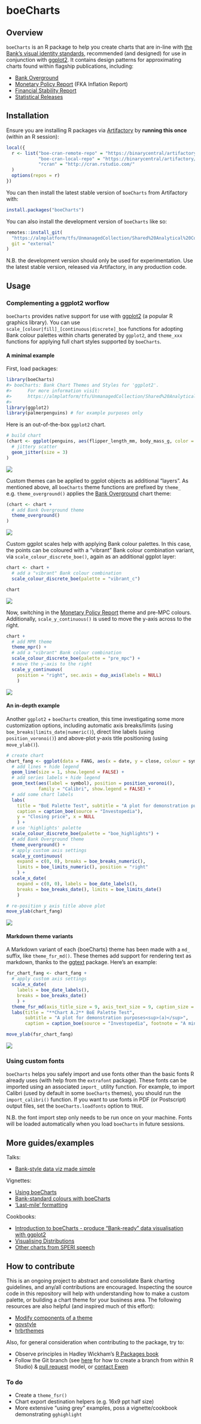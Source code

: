 <!-- README.md is generated from README.Rmd. Please edit that file -->

boeCharts
=========

Overview
--------

`boeCharts` is an R package to help you create charts that are in-line
with [the Bank’s visual identity
standards](https://bankofengland.frontify.com/d/RPk6pMZziBFw/bank-standards),
recommended (and designed) for use in conjunction with
[ggplot2](https://ggplot2.tidyverse.org/). It contains design patterns
for approximating charts found within flagship publications, including:

-   [Bank Overground](https://www.bankofengland.co.uk/bank-overground)
-   [Monetary Policy
    Report](https://www.bankofengland.co.uk/monetary-policy-report/2019/november-2019)
    (FKA Inflation Report)
-   [Financial Stability
    Report](https://www.bankofengland.co.uk/financial-stability-report/2019/july-2019)
-   [Statistical
    Releases](https://www.bankofengland.co.uk/statistics/money-and-credit/2019/april-2019)

Installation
------------

Ensure you are installing R packages via
[Artifactory](https://binarycentral/artifactory/webapp/#/home) by
**running this once** (within an R session):

``` r
local({
  r <- list("boe-cran-remote-repo" = "https://binarycentral/artifactory/boe-cran-remote-repo/",
            "boe-cran-local-repo" = "https://binarycentral/artifactory/boe-cran-local-repo/",
            "rcran" = "http://cran.rstudio.com/"
  )
  options(repos = r)
})
```

You can then install the latest stable version of `boeCharts` from
Artifactory with:

``` r
install.packages("boeCharts")
```

You can also install the development version of `boeCharts` like so:

``` r
remotes::install_git(
  "https://almplatform/tfs/UnmanagedCollection/Shared%20Analytical%20Code/_git/boeCharts", 
  git = "external"
)
```

N.B. the development version should only be used for experimentation.
Use the latest stable version, released via Artifactory, in any
production code.

Usage
-----

### Complementing a ggplot2 worflow

`boeCharts` provides native support for use with
[ggplot2](https://ggplot2.tidyverse.org/) (a popular R graphics
library). You can use `scale_[colour|fill]_[continuous|discrete]_boe`
functions for adopting Bank colour palettes within charts generated by
`ggplot2`, and `theme_xxx` functions for applying full chart styles
supported by `boeCharts`.

#### A minimal example

First, load packages:

``` r
library(boeCharts)
#> boeCharts: Bank Chart Themes and Styles for 'ggplot2'. 
#>      For more information visit:
#>      https://almplatform/tfs/UnmanagedCollection/Shared%20Analytical%20Code/_git/boeCharts?path=%2FREADME.md
#> 
library(ggplot2)
library(palmerpenguins) # for example purposes only
```

Here is an out-of-the-box `ggplot2` chart.

``` r
# build chart
(chart <- ggplot(penguins, aes(flipper_length_mm, body_mass_g, color = species)) +
  # jittery scatter
  geom_jitter(size = 3)
)
```

![](man/figures/README-unnamed-chunk-6-1.png)

Custom themes can be applied to ggplot objects as additional “layers”.
As mentioned above, all `boeCharts` theme functions are prefixed by
`theme_` e.g. `theme_overground()` applies the [Bank
Overground](https://www.bankofengland.co.uk/bank-overground) chart
theme:

``` r
(chart <- chart +
  # add Bank Overground theme
  theme_overground()
)
```

![](man/figures/README-unnamed-chunk-7-1.png)

Custom ggplot scales help with applying Bank colour palettes. In this
case, the points can be coloured with a “vibrant” Bank colour
combination variant, via `scale_colour_discrete_boe()`, again as an
additional ggplot layer:

``` r
chart <- chart +
  # add a "vibrant" Bank colour combination
  scale_colour_discrete_boe(palette = "vibrant_c")

chart
```

![](man/figures/README-unnamed-chunk-8-1.png)

Now, switching in the [Monetary Policy
Report](https://www.bankofengland.co.uk/monetary-policy-report/2019/november-2019)
theme and pre-MPC colours. Additionally, `scale_y_continuous()` is used
to move the y-axis across to the right.

``` r
chart +
  # add MPR theme
  theme_mpr() +
  # add a "vibrant" Bank colour combination
  scale_colour_discrete_boe(palette = "pre_mpc") +
  # move the y-axis to the right
  scale_y_continuous(
    position = "right", sec.axis = dup_axis(labels = NULL)
    )
```

![](man/figures/README-unnamed-chunk-9-1.png)

#### An in-depth example

Another `ggplot2` + `boeCharts` creation, this time investigating some
more customization options, including automatic axis breaks/limits
(using `boe_breaks|limits_date|numeric()`), direct line labels (using
`position_voronoi()`) and above-plot y-axis title positioning (using
`move_ylab()`).

``` r
# create chart
chart_fang <- ggplot(data = FANG, aes(x = date, y = close, colour = symbol)) +
  # add lines + hide legend
  geom_line(size = 1, show.legend = FALSE) +
  # add series labels + hide legend
  geom_text(aes(label = symbol), position = position_voronoi(), 
            family = "Calibri", show.legend = FALSE) +
  # add some chart labels
  labs(
    title = "BoE Palette Test", subtitle = "A plot for demonstration purposes",
    caption = caption_boe(source = "Investopedia"),
    y = "Closing price", x = NULL
    ) +
  # use 'highlights' palette
  scale_colour_discrete_boe(palette = "boe_highlights") +
  # add Bank Overground theme
  theme_overground() +
  # apply custom axis settings
  scale_y_continuous(
    expand = c(0, 0), breaks = boe_breaks_numeric(), 
    limits = boe_limits_numeric(), position = "right"
    ) +
  scale_x_date(
    expand = c(0, 0), labels = boe_date_labels(),
    breaks = boe_breaks_date(), limits = boe_limits_date()
    )

# re-position y axis title above plot
move_ylab(chart_fang)
```

![](man/figures/README-example-1.png)

#### Markdown theme variants

A Markdown variant of each {boeCharts} theme has been made with a `md_`
suffix, like `theme_fsr_md()`. These themes add support for rendering
text as markdown, thanks to the
[ggtext](https://wilkelab.org/ggtext/index.html) package. Here’s an
example:

``` r
fsr_chart_fang <- chart_fang +
  # apply custom axis settings
  scale_x_date(
    labels = boe_date_labels(),
    breaks = boe_breaks_date()
    ) +
  theme_fsr_md(axis_title_size = 9, axis_text_size = 9, caption_size = 9) +
  labs(title = "**Chart A.2** BoE Palette Test",
       subtitle = "A plot for demonstration purposes<sup>(a)</sup>",
       caption = caption_boe(source = "Investopedia", footnote = "A minor data quibble."))

move_ylab(fsr_chart_fang)
```

![](man/figures/README-unnamed-chunk-10-1.png)

### Using custom fonts

`boeCharts` helps you safely import and use fonts other than the basic
fonts R already uses (with help from the `extrafont` package). These
fonts can be imported using an associated `import_` utility function.
For example, to import Calibri (used by default in some `boeCharts`
themes), you should run the `import_calibri()` function. If you want to
use fonts in PDF (or Postscript) output files, set the
`boeCharts.loadfonts` option to `TRUE`.

N.B. the font import step only needs to be run once on your machine.
Fonts will be loaded automatically when you load `boeCharts` in future
sessions.

More guides/examples
--------------------

Talks:

-   [Bank-style data viz made
    simple](http://intranet/Banknav/IML.asp?svr=BOE-DMS&db=Analytical&id=8093829&v=0)

Vignettes:

-   [Using
    boeCharts](http://collaborate/workspaces/RHelpCentre/R%20Markdown/using-boeCharts.html)
-   [Bank-standard colours with
    boeCharts](http://collaborate/workspaces/RHelpCentre/R%20Markdown/Bank-standard-colours-with-boeCharts.html)
-   [‘Last-mile’
    formatting](http://collaborate/workspaces/RHelpCentre/R%20Markdown/last-mile-formatting.html)

Cookbooks:

-   [Introduction to boeCharts - produce “Bank-ready” data visualisation
    with
    ggplot2](http://collaborate/workspaces/RHelpCentre/R%20Markdown/boeCharts_intro.html)
-   [Visualising
    Distributions](http://collaborate/workspaces/RHelpCentre/R%20Markdown/ChartsVisualisingDistributions.html)
-   [Other charts from SPERI
    speech](http://collaborate/workspaces/RHelpCentre/R%20Markdown/ChartsOthers.html)

How to contribute
-----------------

This is an ongoing project to abstract and consolidate Bank charting
guidelines, and any/all contributions are encouraged. Inspecting the
source code in this repository will help with understanding how to make
a custom palette, or building a chart theme for your business area. The
following resources are also helpful (and inspired much of this effort):

-   [Modify components of a
    theme](https://ggplot2.tidyverse.org/reference/theme.html)
-   [govstyle](https://github.com/ukgovdatascience/govstyle)
-   [hrbrthemes](https://github.com/hrbrmstr/hrbrthemes)

Also, for general consideration when contributing to the package, try
to:

-   Observe principles in Hadley Wickham’s [R Packages
    book](https://r-pkgs.org/)
-   Follow the Git branch (see
    [here](https://blog.rstudio.com/2017/09/13/rstudio-v1.1-the-little-things/)
    for how to create a branch from within R Studio) & [pull
    request](https://docs.microsoft.com/en-us/azure/devops/repos/git/pullrequest?view=azure-devops)
    model, or [contact Ewen](mailto:ewen.henderson@bankofengland.co.uk)

### To do

-   Create a `theme_fsr()`
-   Chart export destination helpers (e.g. 16x9 ppt half size)
-   More extensive “using grey” examples, poss a vignette/cookbook
    demonstrating `gghighlight`
